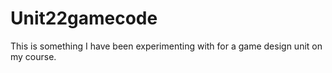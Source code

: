 # Unit22gamecode
This is something I have been experimenting with for a game design unit on my course.
